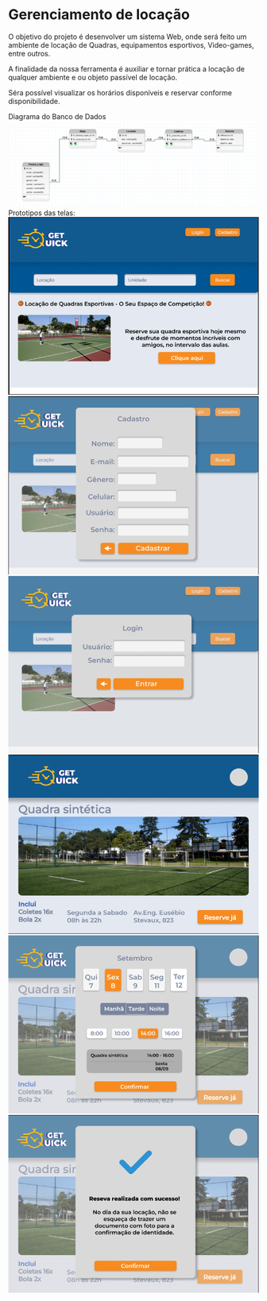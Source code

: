 # Gerenciamento de locação

O objetivo do projeto é desenvolver um sistema Web, onde será feito um ambiente de locação de Quadras, equipamentos esportivos, Video-games, entre outros.

A finalidade da nossa ferramenta é auxiliar e tornar prática a locação de qualquer ambiente e ou objeto passível de locação.

Séra possível visualizar os horários disponíveis e reservar conforme disponibilidade.

Diagrama do Banco de Dados
![Diagrama banco de dados](/diagramaBD/Modelo_Logico_BD.PNG)
Prototipos das telas:
![Print da tela Home](/telasAPP/TelaHome.PNG)
![Print da tela de Cadastro de usuario](/telasAPP/TelaCadastro.PNG)
![Print da tela de Login de usuario](/telasAPP/TelaLogin.PNG)
![Print da tela do item escolhido](/telasAPP/TelaQuadra.PNG)
![Print da tela de reserva do item escolhido](/telasAPP/TelaReserva.PNG)
![Print da tela de confirmacao de reserva](/telasAPP/TelaConfirma.PNG)
